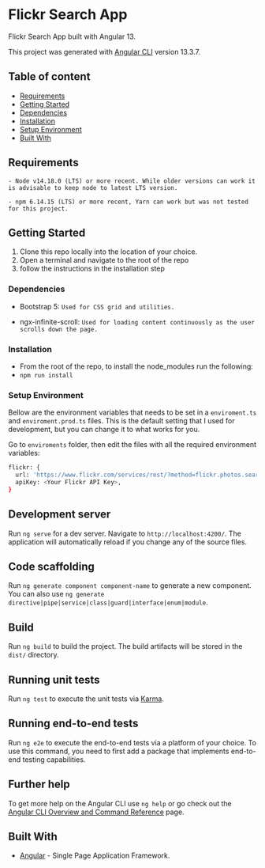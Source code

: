 # Flickr Search App

<p>Flickr Search App built with Angular 13.</p>

This project was generated with [Angular CLI](https://github.com/angular/angular-cli) version 13.3.7.


## Table of content

- [Requirements](#Requirements)
- [Getting Started](#Getting-Started)
- [Dependencies](#Dependencies)
- [Installation](#Installation)
- [Setup Environment](#Setup-Environment)
- [Built With](#Built-With)


## Requirements

```
- Node v14.18.0 (LTS) or more recent. While older versions can work it is advisable to keep node to latest LTS version.

- npm 6.14.15 (LTS) or more recent, Yarn can work but was not tested for this project.
```


## Getting Started

1. Clone this repo locally into the location of your choice.
1. Open a terminal and navigate to the root of the repo
1. follow the instructions in the installation step


### Dependencies
- Bootstrap 5: 
 `Used for CSS grid and utilities.`

- ngx-infinite-scroll:
`Used for loading content continuously as the user scrolls down the page.`


### Installation
- From the root of the repo, to install the node_modules run the following: 
- `npm run install`


### Setup Environment
Bellow are the environment variables that needs to be set in a `enviroment.ts` and `enviroment.prod.ts` files. This is the default setting that I used for development, but you can change it to what works for you.

Go to `enviroments` folder, then edit the files with all the required environment variables:


```bash
flickr: {
  url: 'https://www.flickr.com/services/rest/?method=flickr.photos.search&',
  apiKey: <Your Flickr API Key>,
}
```


## Development server

Run `ng serve` for a dev server. Navigate to `http://localhost:4200/`. The application will automatically reload if you change any of the source files.

## Code scaffolding

Run `ng generate component component-name` to generate a new component. You can also use `ng generate directive|pipe|service|class|guard|interface|enum|module`.

## Build

Run `ng build` to build the project. The build artifacts will be stored in the `dist/` directory.

## Running unit tests

Run `ng test` to execute the unit tests via [Karma](https://karma-runner.github.io).

## Running end-to-end tests

Run `ng e2e` to execute the end-to-end tests via a platform of your choice. To use this command, you need to first add a package that implements end-to-end testing capabilities.

## Further help

To get more help on the Angular CLI use `ng help` or go check out the [Angular CLI Overview and Command Reference](https://angular.io/cli) page.


## Built With

- [Angular](https://angular.io/) - Single Page Application Framework.